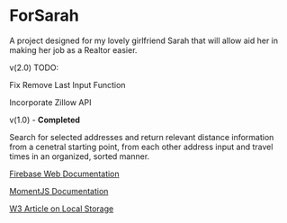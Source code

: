 # ForSarah

A project designed for my lovely girlfriend Sarah that will allow aid her in making her job as a Realtor easier.


v(2.0) TODO:

 Fix Remove Last Input Function
 
 Incorporate Zillow API
 
 v(1.0) - **Completed**
 
 Search for selected addresses and return relevant distance information from a cenetral starting point, from each other address input and travel times in an organized, sorted manner.



[Firebase Web Documentation](https://firebase.google.com/docs/web/setup)

[MomentJS Documentation](http://momentjs.com/)

[W3 Article on Local Storage](https://www.w3schools.com/html/html5_webstorage.asp)

